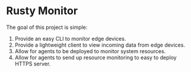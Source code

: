 # Rusty Monitor
The goal of this project is simple:
<ol>
  <li>Provide an easy CLI to monitor edge devices.</li>
  <li>Provide a lightweight client to view incoming data from edge devices.</li>
  <li>Allow for agents to be deployed to monitor system resources.</li>
  <li>Allow for agents to send up resource monitoring to easy to deploy HTTPS server.</li>
</ol>
